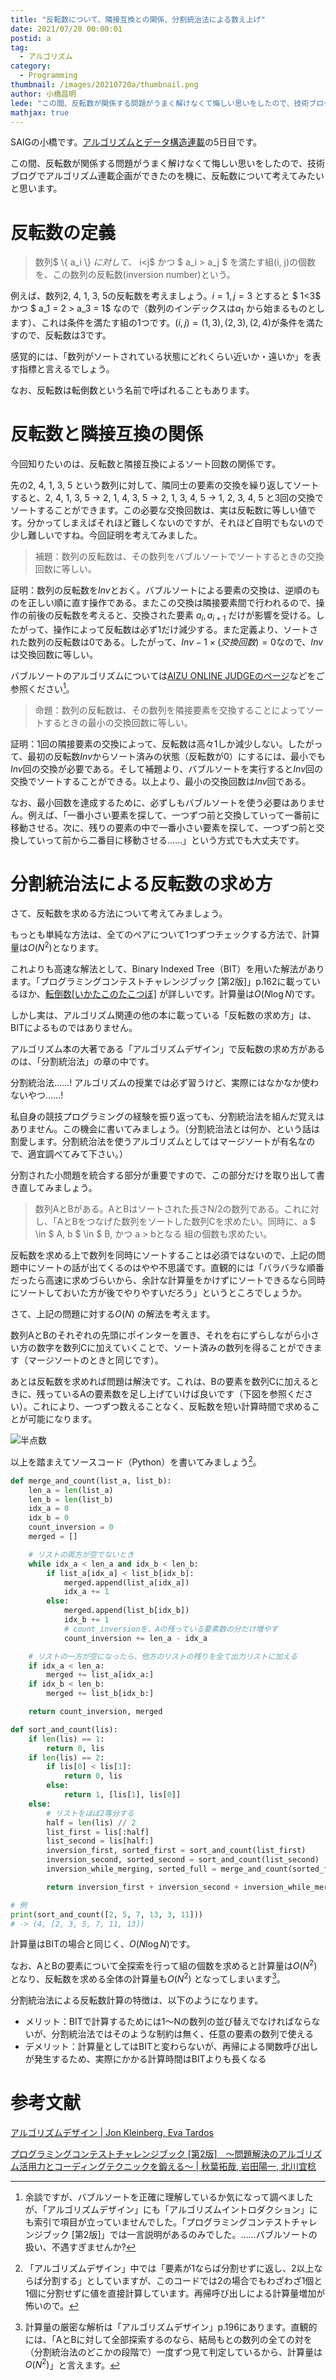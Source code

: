 ```yaml
---
title: "反転数について、隣接互換との関係、分割統治法による数え上げ"
date: 2021/07/20 00:00:01
postid: a
tag:
  - アルゴリズム
category:
  - Programming
thumbnail: /images/20210720a/thumbnail.png
author: 小橋昌明
lede: "この間、反転数が関係する問題がうまく解けなくて悔しい思いをしたので、技術ブログでアルゴリズム連載企画ができたのを機に、反転数について考えてみたいと思います。"
mathjax: true
---
```

SAIGの小橋です。[アルゴリズムとデータ構造連載](/articles/20210628a/)の5日目です。

この間、反転数が関係する問題がうまく解けなくて悔しい思いをしたので、技術ブログでアルゴリズム連載企画ができたのを機に、反転数について考えてみたいと思います。

# 反転数の定義

> 数列$ \\{ a_i \\} $に対して、$ i\<j$ かつ $ a_i \> a_j $ を満たす組(i, j)の個数を、この数列の反転数(inversion number)という。

例えば、数列2, 4, 1, 3, 5の反転数を考えましょう。$i=1, j=3$ とすると $ 1\<3$ かつ $ a_1 = 2 \> a_3 = 1$ なので（数列のインデックスは$a_1$ から始まるものとします）、これは条件を満たす組の1つです。$(i, j) = (1, 3), (2, 3), (2, 4)$が条件を満たすので、反転数は3です。

感覚的には、「数列がソートされている状態にどれくらい近いか・遠いか」を表す指標と言えるでしょう。

なお、反転数は転倒数という名前で呼ばれることもあります。


# 反転数と隣接互換の関係

今回知りたいのは、反転数と隣接互換によるソート回数の関係です。

先の2, 4, 1, 3, 5 という数列に対して、隣同士の要素の交換を繰り返してソートすると、2, 4, 1, 3, 5 → 2, 1, 4, 3, 5 → 2, 1, 3, 4, 5 → 1, 2, 3, 4, 5 と3回の交換でソートすることができます。この必要な交換回数は、実は反転数に等しい値です。分かってしまえばそれほど難しくないのですが、それほど自明でもないので少し難しいですね。今回証明を考えてみました。

> 補題：数列の反転数は、その数列をバブルソートでソートするときの交換回数に等しい。

証明：数列の反転数を$Inv$とおく。バブルソートによる要素の交換は、逆順のものを正しい順に直す操作である。またこの交換は隣接要素間で行われるので、操作の前後の反転数を考えると、交換された要素 $a_i, a_{i+1}$ だけが影響を受ける。したがって、操作によって反転数は必ず1だけ減少する。また定義より、ソートされた数列の反転数は0である。したがって、$Inv - 1 \times (交換回数) = 0$なので、$Inv$は交換回数に等しい。

バブルソートのアルゴリズムについては[AIZU ONLINE JUDGEのページ](https://judge.u-aizu.ac.jp/onlinejudge/commentary.jsp?id=ALDS1_2_A&pattern=post&type=general&filter=Algorithm)などをご参照ください[^3]。

[^3]: 余談ですが、バブルソートを正確に理解しているか気になって調べましたが、「アルゴリズムデザイン」にも「アルゴリズムイントロダクション」にも索引で項目が立っていませんでした。「プログラミングコンテストチャレンジブック [第2版]」では一言説明があるのみでした。……バブルソートの扱い、不遇すぎませんか?

> 命題：数列の反転数は、その数列を隣接要素を交換することによってソートするときの最小の交換回数に等しい。

証明：1回の隣接要素の交換によって、反転数は高々1しか減少しない。したがって、最初の反転数$Inv$からソート済みの状態（反転数が0）にするには、最小でも$Inv$回の交換が必要である。そして補題より、バブルソートを実行すると$Inv$回の交換でソートすることができる。以上より、最小の交換回数は$Inv$回である。

なお、最小回数を達成するために、必ずしもバブルソートを使う必要はありません。例えば、「一番小さい要素を探して、一つずつ前と交換していって一番前に移動させる。次に、残りの要素の中で一番小さい要素を探して、一つずつ前と交換していって前から二番目に移動させる……」という方式でも大丈夫です。

# 分割統治法による反転数の求め方
さて、反転数を求める方法について考えてみましょう。

もっとも単純な方法は、全てのペアについて1つずつチェックする方法で、計算量は$O(N^2)$となります。

これよりも高速な解法として、Binary Indexed Tree（BIT）を用いた解法があります。「プログラミングコンテストチャレンジブック [第2版]」p.162に載っているほか、[転倒数[いかたこのたこつぼ]](https://ikatakos.com/pot/programming_algorithm/dynamic_programming/inversion) が詳しいです。計算量は$O(N\log N)$です。

しかし実は、アルゴリズム関連の他の本に載っている「反転数の求め方」は、BITによるものではありません。

アルゴリズム本の大著である「アルゴリズムデザイン」で反転数の求め方があるのは、「分割統治法」の章の中です。

分割統治法……! アルゴリズムの授業では必ず習うけど、実際にはなかなか使わないやつ……!

私自身の競技プログラミングの経験を振り返っても、分割統治法を組んだ覚えはありません。この機会に書いてみましょう。（分割統治法とは何か、という話は割愛します。分割統治法を使うアルゴリズムとしてはマージソートが有名なので、適宜調べてみて下さい。）

分割された小問題を統合する部分が重要ですので、この部分だけを取り出して書き直してみましょう。

> 数列AとBがある。AとBはソートされた長さN/2の数列である。これに対し、「AとBをつなげた数列をソートした数列Cを求めたい。同時に、a $ \in $ A, b $ \in $ B, かつ a > bとなる 組の個数も求めたい。

反転数を求める上で数列を同時にソートすることは必須ではないので、上記の問題中にソートの話が出てくるのはやや不思議です。直観的には「バラバラな順番だったら高速に求めづらいから、余計な計算量をかけずにソートできるなら同時にソートしておいた方が後でやりやすいだろう」というところでしょうか。

さて、上記の問題に対する$O(N)$ の解法を考えます。

数列AとBのそれぞれの先頭にポインターを置き、それを右にずらしながら小さい方の数字を数列Cに加えていくことで、ソート済みの数列を得ることができます（マージソートのときと同じです）。

あとは反転数を求めれば問題は解決です。これは、Bの要素を数列Cに加えるときに、残っているAの要素数を足し上げていけば良いです（下図を参照ください）。これにより、一つずつ数えることなく、反転数を短い計算時間で求めることが可能になります。

<img src="/images/20210720a/20210701_反転数.png" alt="半点数" loading="lazy">


以上を踏まえてソースコード（Python）を書いてみましょう[^2]。

[^2]: 「アルゴリズムデザイン」中では「要素が1ならば分割せずに返し、2以上ならば分割する」としていますが、このコードでは2の場合でもわざわざ1個と1個に分割せずに値を直接計算しています。再帰呼び出しによる計算量増加が怖いので。

```python
def merge_and_count(list_a, list_b):
    len_a = len(list_a)
    len_b = len(list_b)
    idx_a = 0
    idx_b = 0
    count_inversion = 0
    merged = []

    # リストの両方が空でないとき
    while idx_a < len_a and idx_b < len_b:
        if list_a[idx_a] < list_b[idx_b]:
            merged.append(list_a[idx_a])
            idx_a += 1
        else:
            merged.append(list_b[idx_b])
            idx_b += 1
            # count_inversionを、Aの残っている要素数の分だけ増やす
            count_inversion += len_a - idx_a

    # リストの一方が空になったら、他方のリストの残りを全て出力リストに加える
    if idx_a < len_a:
        merged += list_a[idx_a:]
    if idx_b < len_b:
        merged += list_b[idx_b:]

    return count_inversion, merged

def sort_and_count(lis):
    if len(lis) == 1:
        return 0, lis
    if len(lis) == 2:
        if lis[0] < lis[1]:
            return 0, lis
        else:
            return 1, [lis[1], lis[0]]
    else:
        # リストをほぼ2等分する
        half = len(lis) // 2
        list_first = lis[:half]
        list_second = lis[half:]
        inversion_first, sorted_first = sort_and_count(list_first)
        inversion_second, sorted_second = sort_and_count(list_second)
        inversion_while_merging, sorted_full = merge_and_count(sorted_first, sorted_second)

        return inversion_first + inversion_second + inversion_while_merging, sorted_full

# 例
print(sort_and_count([2, 5, 7, 13, 3, 11]))
# -> (4, [2, 3, 5, 7, 11, 13])
```

計算量はBITの場合と同じく、$O(N\log N)$です。

なお、AとBの要素について全探索を行って組の個数を求めると計算量は$O(N^2)$ となり、反転数を求める全体の計算量も$O(N^2)$ となってしまいます[^1]。

[^1]: 計算量の厳密な解析は「アルゴリズムデザイン」p.196にあります。直観的には、「AとBに対して全部探索するのなら、結局もとの数列の全ての対を（分割統治法のどこかの段階で）一度ずつ見て判定しているから、計算量は$O(N^2)$」と言えます。

分割統治法による反転数計算の特徴は、以下のようになります。

* メリット：BITで計算するためには1～Nの数列の並び替えでなければならないが、分割統治法ではそのような制約は無く、任意の要素の数列で使える
* デメリット：計算量としてはBITと変わらないが、再帰による関数呼び出しが発生するため、実際にかかる計算時間はBITよりも長くなる

# 参考文献

[アルゴリズムデザイン | Jon Kleinberg, Eva Tardos](https://www.amazon.co.jp/dp/4320122178)

[プログラミングコンテストチャレンジブック [第2版]　～問題解決のアルゴリズム活用力とコーディングテクニックを鍛える～ | 秋葉拓哉, 岩田陽一, 北川宜稔](https://www.amazon.co.jp/dp/4839941068/)

